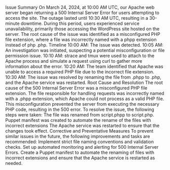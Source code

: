 Issue Summary
On March 24, 2024, at 10:00 AM UTC, our Apache web server began returning a 500 Internal Server Error for users attempting to access the site. The outage lasted until 10:30 AM UTC, resulting in a 30-minute downtime. During this period, users experienced service unavailability, primarily those accessing the WordPress site hosted on the server. The root cause of the issue was identified as a misconfigured PHP file extension, where a file was incorrectly named with a phpp extension instead of php .php.
Timeline
10:00 AM: The issue was detected.
10:05 AM: An investigation was initiated, suspecting a potential misconfiguration or file permission issue.
10:10 AM: strace and tmux were used to attach to the Apache process and simulate a request using curl to gather more information about the error.
10:20 AM: The team identified that Apache was unable to access a required PHP file due to the incorrect file extension.
10:30 AM: The issue was resolved by renaming the file from .phpp to .php, and the Apache service was restarted.
Root Cause and Resolution
The root cause of the 500 Internal Server Error was a misconfigured PHP file extension. The file responsible for handling requests was incorrectly named with a .phpp extension, which Apache could not process as a valid PHP file. This misconfiguration prevented the server from executing the necessary PHP code, resulting in the 500 error.
To resolve the issue, the following steps were taken:
The file was renamed from script.phpp to script.php. Puppet manifest was created to automate the rename of the files with incorrect extensions
The Apache service was restarted to ensure that the changes took effect.
Corrective and Preventative Measures
To prevent similar issues in the future, the following improvements and tasks are recommended:
 Implement strict file naming conventions and validation checks.
Set up automated monitoring and alerting for 500 Internal Server Errors.
Create a Puppet manifest to automate the renaming of files with incorrect extensions and ensure that the Apache service is restarted as needed.
